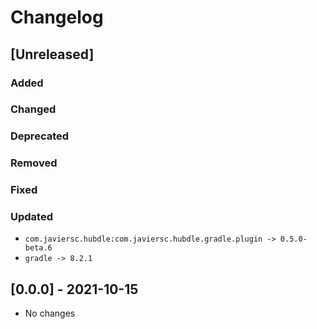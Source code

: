 # Changelog

## [Unreleased]

### Added

### Changed

### Deprecated

### Removed

### Fixed

### Updated

- `com.javiersc.hubdle:com.javiersc.hubdle.gradle.plugin -> 0.5.0-beta.6`
- `gradle -> 8.2.1`

## [0.0.0] - 2021-10-15

- No changes
